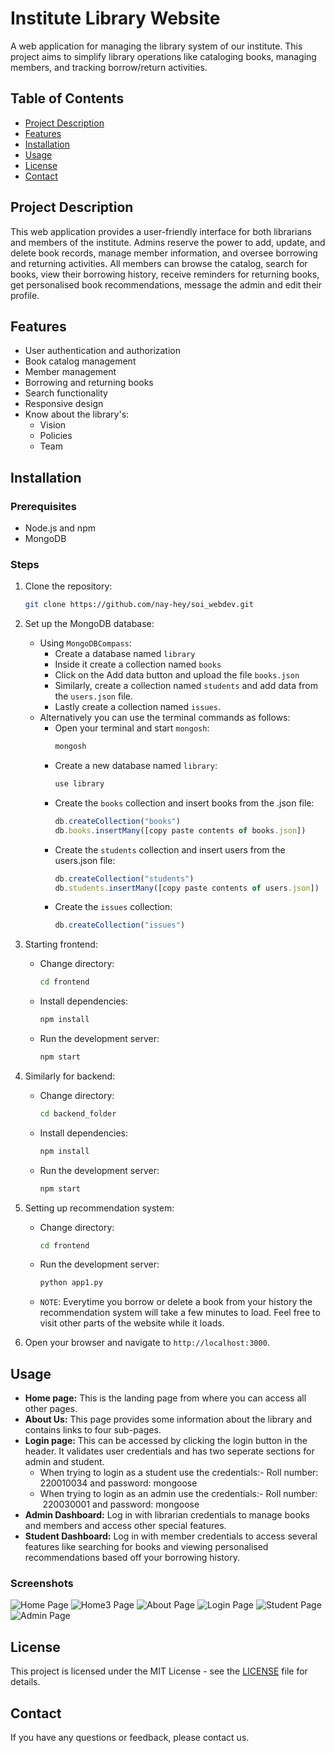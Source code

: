 # Institute Library Website

A web application for managing the library system of our institute. This project aims to simplify library operations like cataloging books, managing members, and tracking borrow/return activities.

## Table of Contents
- [Project Description](#project-description)
- [Features](#features)
- [Installation](#installation)
- [Usage](#usage)
- [License](#license)
- [Contact](#contact)

## Project Description
This web application provides a user-friendly interface for both librarians and members of the institute. Admins reserve the power to add, update, and delete book records, manage member information, and oversee borrowing and returning activities. All members can browse the catalog, search for books, view their borrowing history, receive reminders for returning books, get personalised book recommendations, message the admin and edit their profile. 

## Features
- User authentication and authorization
- Book catalog management 
- Member management 
- Borrowing and returning books
- Search functionality
- Responsive design
- Know about the library's:
    - Vision
    - Policies
    - Team
      
## Installation

### Prerequisites
- Node.js and npm
- MongoDB

### Steps
1. Clone the repository:
    ```bash
    git clone https://github.com/nay-hey/soi_webdev.git
    ```

2. Set up the MongoDB database:
    - Using `MongoDBCompass`:
        - Create a database named `library`
        - Inside it create a collection named `books`
        - Click on the Add data button and upload the file `books.json`
        - Similarly, create a collection named `students` and add data from the `users.json` file.
        - Lastly create a collection named `issues`.
    - Alternatively you can use the terminal commands as follows:
        - Open your terminal and start `mongosh`:
            ```bash
            mongosh
            ```
        - Create a new database named `library`:
            ```javascript
            use library
            ```
        - Create the `books` collection and insert books from the .json file:
            ```javascript
            db.createCollection("books")
            db.books.insertMany([copy paste contents of books.json])
            ```
        - Create the `students` collection and insert users from the users.json file:
            ```javascript
            db.createCollection("students")
            db.students.insertMany([copy paste contents of users.json])
            ```
        - Create the `issues` collection:
            ```javascript
            db.createCollection("issues")
            ```


3. Starting frontend:

    - Change directory:
        ```bash
        cd frontend
        ```
   
    - Install dependencies:
        ```bash
        npm install
        ```
   
    - Run the development server:
        ```bash
        npm start
        ```
4. Similarly for backend:

    - Change directory:
        ```bash
        cd backend_folder
        ```
   
    - Install dependencies:
        ```bash
        npm install
        ```
   
    - Run the development server:
        ```bash
        npm start
        ```
5. Setting up recommendation system:

    - Change directory:
        ```bash
        cd frontend
        ```
    - Run the development server:
        ```bash
        python app1.py
        ```
    - `NOTE`: Everytime you borrow or delete a book from your history the recommendation system will take a few minutes to load. Feel free to visit other parts of the website while it loads. 
6. Open your browser and navigate to `http://localhost:3000`.

## Usage
- **Home page:** This is the landing page from where you can access all other pages. 
- **About Us:** This page provides some information about the library and contains links to four sub-pages.
- **Login page:** This can be accessed by clicking the login button in the header. It validates user credentials and has two seperate sections for admin and student.
    - When trying to login as a student use the credentials:- Roll number: 220010034 and password: mongoose
    - When trying to login as an admin use the credentials:- Roll number:  220030001 and password: mongoose 
- **Admin Dashboard:** Log in with librarian credentials to manage books and members and access other special features.
- **Student Dashboard:** Log in with member credentials to access several features like searching for books and viewing personalised recommendations based off your borrowing history.

### Screenshots
![Home Page](/home.png)
![Home3 Page](/home3.png)
![About Page](/about.png)
![Login Page](/login.png)
![Student Page](/student.png)
![Admin Page](/admin.png)

## License
This project is licensed under the MIT License - see the [LICENSE](LICENSE) file for details.

## Contact
If you have any questions or feedback, please contact us.

